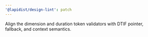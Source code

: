 ```yaml
---
'@lapidist/design-lint': patch
---
```


Align the dimension and duration token validators with DTIF pointer, fallback, and context semantics.
